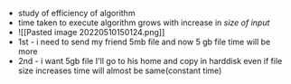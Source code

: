 - study of efficiency of algorithm
- time taken to execute algorithm grows with increase in *size of input*
- ![[Pasted image 20220510150124.png]]
- 1st - i need to send my friend 5mb file and now 5 gb file time will be more
- 2nd - i want 5gb file I'll go to his home and copy in harddisk even if file size increases time will almost be same(constant time)